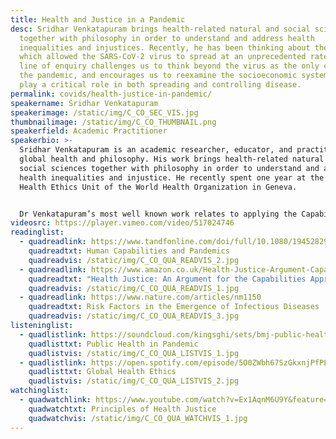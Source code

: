 ```yaml
---
title: Health and Justice in a Pandemic
desc: Sridhar Venkatapuram brings health-related natural and social sciences
  together with philosophy in order to understand and address health
  inequalities and injustices. Recently, he has been thinking about the systems
  which allowed the SARS-CoV-2 virus to spread at an unprecedented rate. This
  line of enquiry challenges us to think beyond the virus as the only cause of
  the pandemic, and encourages us to reexamine the socioeconomic systems which
  play a critical role in both spreading and controlling disease.
permalink: covids/health-justice-in-pandemic/
speakername: Sridhar Venkatapuram
speakerimage: /static/img/C_CO_SEC_VIS.jpg
thumbnailimage: /static/img/C_CO_THUMBNAIL.png
speakerfield: Academic Practitioner
speakerbio: >-
  Sridhar Venkatapuram is an academic researcher, educator, and practitioner in
  global health and philosophy. His work brings health-related natural and
  social sciences together with philosophy in order to understand and address
  health inequalities and injustice. He recently spent one year at the Global
  Health Ethics Unit of the World Health Organization in Geneva.


  Dr Venkatapuram’s most well known work relates to applying the Capabilities Approach to health and health inequalities, particularly the argument for the moral and human right to the capability to be healthy. Health capability, seen as a basic freedom, like other freedoms are socially created and distributed.
videosrc: https://player.vimeo.com/video/517024746
readinglist:
  - quadreadlink: https://www.tandfonline.com/doi/full/10.1080/19452829.2020.1786028
    quadreadtxt: Human Capabilities and Pandemics
    quadreadvis: /static/img/C_CO_QUA_READVIS_2.jpg
  - quadreadlink: https://www.amazon.co.uk/Health-Justice-Argument-Capabilities-Approach/dp/074565035X
    quadreadtxt: "Health Justice: An Argument for the Capabilities Approach "
    quadreadvis: /static/img/C_CO_QUA_READVIS_1.jpg
  - quadreadlink: https://www.nature.com/articles/nm1150
    quadreadtxt: Risk Factors in the Emergence of Infectious Diseases
    quadreadvis: /static/img/C_CO_QUA_READVIS_3.jpg
listeninglist:
  - quadlistlink: https://soundcloud.com/kingsghi/sets/bmj-public-health-covid
    quadlisttxt: Public Health in Pandemic
    quadlistvis: /static/img/C_CO_QUA_LISTVIS_1.jpg
  - quadlistlink: https://open.spotify.com/episode/5O0ZWbh67SzGkxnjPfPLS5?si=DBK6Wuf2Rd-5JSv1VcrHKQ&nd=1
    quadlisttxt: Global Health Ethics
    quadlistvis: /static/img/C_CO_QUA_LISTVIS_2.jpg
watchinglist:
  - quadwatchlink: https://www.youtube.com/watch?v=Ex1AqnM6U9Y&feature=youtu.be&ab_channel=TEDxTalks
    quadwatchtxt: Principles of Health Justice
    quadwatchvis: /static/img/C_CO_QUA_WATCHVIS_1.jpg
---
```

